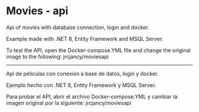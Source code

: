# Movies - api

Api of movies with database connection, login and docker.

Example made with .NET 8, Entity Framework and MSQL Server.

To test the API, open the Docker-compose.YML file and change the original image to the following: jrcjancy/moviesapi
 

--------------------------------------------------------------------------------------------


Api de peliculas con conexion a base de datos, login y docker.

Ejemplo hecho con .NET 8, Entity Framework y MSQL Server.

Para probar el API, abrir el archivo Docker-compose.YML y cambiar la  imagen original por la siguiente: jrcjancy/moviesapi

